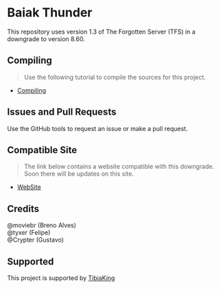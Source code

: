 Baiak Thunder
===============
This repository uses version 1.3 of The Forgotten Server (TFS) in a downgrade to version 8.60.

## Compiling
> Use the following tutorial to compile the sources for this project.

* [Compiling](https://github.com/otland/forgottenserver/wiki/Compiling)

## Issues and Pull Requests
Use the GitHub tools to request an issue or make a pull request.

## Compatible Site
> The link below contains a website compatible with this downgrade. Soon there will be updates on this site.

* [WebSite](https://github.com/moviebr/TheRealGesiorFerobra)

## Credits
@moviebr (Breno Alves) <br>
@tyxer (Felipe) <br>
@Crypter (Gustavo)

## Supported
This project is supported by [TibiaKing](https://tibiaking.com/)


